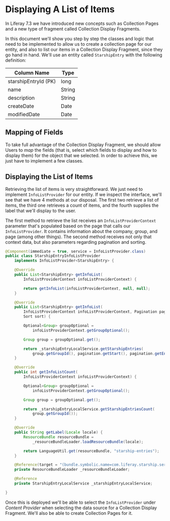 # Displaying A List of Items

In Liferay 7.3 we have introduced new concepts such as Collection Pages and a new type of fragment called Collection Display Fragments.

In this document we'll show you step by step the classes and logic that need to be implemented to allow us to create a collection page for our entity, and also to list our items in a Collection Display Fragment, since they go hand in hand. We'll use an entity called `StarshipEntry` with the following definition:

| Column Name          | Type   |
|----------------------|--------|
| starshipEntryId (PK) | long   |
| name                 | String |
| description          | String |
| createDate           | Date   |
| modifiedDate         | Date   |

## Mapping of Fields

To take full advantage of the Collection Display Fragment, we should allow Users to _map_ the fields (that is, select which fields to display and how to display them) for the object that we selected. In order to achieve this, we just have to implement a few classes.

## Displaying the List of Items

Retrieving the list of items is very straightforward. We just need to implement `InfoListProvider` for our entity. If we inspect the interface, we'll see that we have 4 methods at our disposal. The first two retrieve a list of items, the third one retrieves a count of items, and the fourth supplies the label that we'll display to the user.

The first method to retrieve the list receives an `InfoListProviderContext` parameter that's populated based on the page that calls our `InfoListProvider`. It contains information about the company, group, and page (among other things). The second method receives not only that context data, but also parameters regarding pagination and sorting.

```java
@Component(immediate = true, service = InfoListProvider.class)
public class StarshipEntryInfoListProvider
    implements InfoListProvider<StarshipEntry> {

    @Override
    public List<StarshipEntry> getInfoList(
        InfoListProviderContext infoListProviderContext) {

        return getInfoList(infoListProviderContext, null, null);
    }

    @Override
    public List<StarshipEntry> getInfoList(
        InfoListProviderContext infoListProviderContext, Pagination pagination,
        Sort sort) {

        Optional<Group> groupOptional =
            infoListProviderContext.getGroupOptional();

        Group group = groupOptional.get();

        return _starshipEntryLocalService.getStarshipEntries(
            group.getGroupId(), pagination.getStart(), pagination.getEnd());
    }

    @Override
    public int getInfoListCount(
        InfoListProviderContext infoListProviderContext) {

        Optional<Group> groupOptional =
            infoListProviderContext.getGroupOptional();

        Group group = groupOptional.get();

        return _starshipEntryLocalService.getStarshipEntriesCount(
            group.getGroupId());
    }

    @Override
    public String getLabel(Locale locale) {
        ResourceBundle resourceBundle =
            _resourceBundleLoader.loadResourceBundle(locale);

        return LanguageUtil.get(resourceBundle, "starship-entries");
    }

    @Reference(target = "(bundle.symbolic.name=com.liferay.starship.service)")
    private ResourceBundleLoader _resourceBundleLoader;

    @Reference
    private StarshipEntryLocalService _starshipEntryLocalService;

}
```

Once this is deployed we'll be able to select the `InfoListProvider` under _Content Provider_ when selecting the data source for a Collection Display Fragment. We'll also be able to create Collection Pages for it.